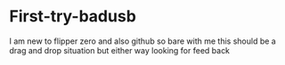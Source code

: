 # First-try-badusb
I am new to flipper zero and also github so bare with me 
this should be a drag and drop situation but either way looking for feed back

